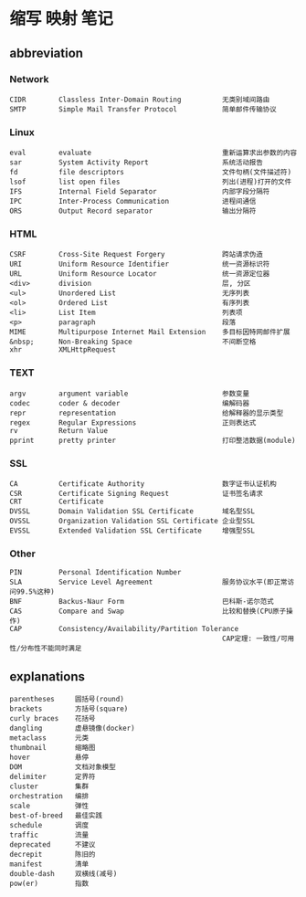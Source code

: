 # 缩写 映射 笔记

## abbreviation

### Network

    CIDR        Classless Inter-Domain Routing          无类别域间路由
    SMTP        Simple Mail Transfer Protocol           简单邮件传输协议

### Linux

    eval        evaluate                                重新运算求出参数的内容
    sar         System Activity Report                  系统活动报告
    fd          file descriptors                        文件句柄(文件描述符)
    lsof        list open files                         列出(进程)打开的文件
    IFS         Internal Field Separator                内部字段分隔符
    IPC         Inter-Process Communication             进程间通信
    ORS         Output Record separator                 输出分隔符

### HTML

    CSRF        Cross-Site Request Forgery              跨站请求伪造
    URI         Uniform Resource Identifier             统一资源标识符
    URL         Uniform Resource Locator                统一资源定位器
    <div>       division                                层, 分区
    <ul>        Unordered List                          无序列表
    <ol>        Ordered List                            有序列表
    <li>        List Item                               列表项
    <p>         paragraph                               段落
    MIME        Multipurpose Internet Mail Extension    多目标因特网邮件扩展
    &nbsp;      Non-Breaking Space                      不间断空格
    xhr         XMLHttpRequest

### TEXT

    argv        argument variable                       参数变量
    codec       coder & decoder                         编解码器
    repr        representation                          给解释器的显示类型
    regex       Regular Expressions                     正则表达式
    rv          Return Value
    pprint      pretty printer                          打印整洁数据(module)

### SSL

    CA          Certificate Authority                   数字证书认证机构
    CSR         Certificate Signing Request             证书签名请求
    CRT         Certificate
    DVSSL       Domain Validation SSL Certificate       域名型SSL
    OVSSL       Organization Validation SSL Certificate 企业型SSL
    EVSSL       Extended Validation SSL Certificate     增强型SSL

### Other

    PIN         Personal Identification Number
    SLA         Service Level Agreement                 服务协议水平(即正常访问99.5%这种)
    BNF         Backus-Naur Form                        巴科斯-诺尔范式
    CAS         Compare and Swap                        比较和替换(CPU原子操作)
    CAP         Consistency/Availability/Partition Tolerance
                                                        CAP定理: 一致性/可用性/分布性不能同时满足

## explanations

    parentheses     圆括号(round)
    brackets        方括号(square)
    curly braces    花括号
    dangling        虚悬镜像(docker)
    metaclass       元类
    thumbnail       缩略图
    hover           悬停
    DOM             文档对象模型
    delimiter       定界符
    cluster         集群
    orchestration   编排
    scale           弹性
    best-of-breed   最佳实践
    schedule        调度
    traffic         流量
    deprecated      不建议
    decrepit        陈旧的
    manifest        清单
    double-dash     双横线(减号)
    pow(er)         指数
